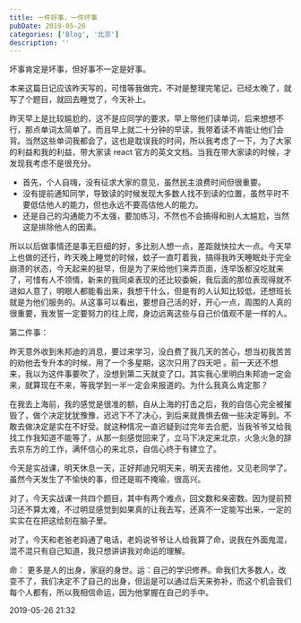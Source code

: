 ```yaml
---
title: 一件好事，一件坏事
pubDate: 2019-05-26
categories: ['Blog', '北京']
description: ''
---
```


坏事肯定是坏事，但好事不一定是好事。

本来这篇日记应该昨天写的，可惜等我做完，不对是整理完笔记，已经太晚了，就写了个题目，就回去睡觉了，今天补上。

昨天早上是比较尴尬的，这不是应同学的要求，早上带他们读单词，后来想想不行，那点单词太简单了。而且早上就二十分钟的早读，我带着读不肯能让他们会背。当然这些单词我都会了，这也是耽误我的时间，所以我考虑了一下，为了大家的利益和我的利益，带大家读 react 官方的英文文档。当我在带大家读的时候，才发现我考虑不是很充分。

- 首先，个人自嗨，没有征求大家的意见，虽然民主浪费时间但很重要。
- 没有提前通知同学，导致读的时候发现大多数人找不到读的位置，虽然平时不要低估他人的能力，但也永远不要高估他人的能力。
- 还是自己的沟通能力不太强，要加练习，不然也不会搞得和别人太尴尬，当然这是排除他人的因素。

所以以后做事情还是事无巨细的好，多比别人想一点，差距就快拉大一点。今天早上也做的还行，昨天晚上睡觉的时候，蚊子一直叮着我，搞得我昨天睡眠处于完全崩溃的状态，今天起来的挺早，但是为了来给他们来弄页面，连早饭都没吃就来了，可惜有人不领情，新来的我同桌表现的还比较委婉，我后面的那位表现得就不进如人意了，明眼人都能看出来，我想干什么，但是有的人认知比较低，还想班长就是为他们服务的。从这事可以看出，要想自己活的好，开心一点，周围的人真的很重要，我发誓一定要努力的往上爬，身边远离这些与自己价值观不是一样的人。

第二件事：

昨天意外收到朱邦迪的消息，要过来学习，没白费了我几天的苦心，想当初我苦苦的劝他去专升本的时候，用了一个多星期，这次只用了四天吧 。前一天还不想来，我以为这件事要吹了，没想到第二天就变了口。其实我心里明白朱邦迪一定会来，就算现在不来，等我学到一半一定会来报道的。为什么我真么肯定那？

在我去上海前，我的感觉是很准的额，自从上海的打击之后，我的自信心完全被摧毁了，做个决定犹犹豫豫，迟迟下不了决心，到后来就畏惧去做一些决定等到。不敢去做决定是实在不好受。就这种情况一直迟疑到过完年去合肥，当我爷爷又给我找工作我知道不能等了，从那一刻感觉回来了，立马下决定来北京，火急火急的辞去京东方的工作，满怀信心的来北京，自信心终于有建立了。

今天是实战课，明天休息一天，正好邦迪兄明天来，明天去接他，又见老同学了。虽然今天发生了不愉快的事，但还是瑕不掩瑜，很高兴。

对了，今天实战课一共四个题目，其中有两个难点，回文数和亲密数。因为提前预习还不算太难，不过明显感觉到如果真的让我去写，还真不一定能写出来，一定的实实在在把这给刻在脑子里。

对了，今天和老爸老妈通了电话，老妈说爷爷让人给我算了命，说我在外面鬼混，混不混只有自己知道，我只想讲讲我对命运的理解。

命： 更多是人的出身，家庭的身世。运：自己的学识修养。命我们大多数人，改变不了，我们决定不了自己的出身，但运是可以通过后天来弥补，而这个机会我们每个人都有，所以我相信命运，因为他掌握在自己的手中。

2019-05-26 21:32

